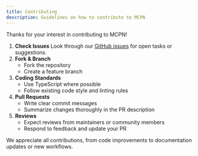 ```yaml
---
title: Contributing
description: Guidelines on how to contribute to MCPN
---
```


Thanks for your interest in contributing to MCPN!

1. **Check Issues**
   Look through our [GitHub issues](https://github.com/dx-zero/mcpn/issues) for open tasks or suggestions.
2. **Fork & Branch**
   - Fork the repository
   - Create a feature branch
3. **Coding Standards**
   - Use TypeScript where possible
   - Follow existing code style and linting rules
4. **Pull Requests**
   - Write clear commit messages
   - Summarize changes thoroughly in the PR description
5. **Reviews**
   - Expect reviews from maintainers or community members
   - Respond to feedback and update your PR

We appreciate all contributions, from code improvements to documentation updates or new workflows.
